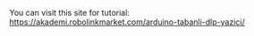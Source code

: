 You can visit this site for tutorial: https://akademi.robolinkmarket.com/arduino-tabanli-dlp-yazici/
